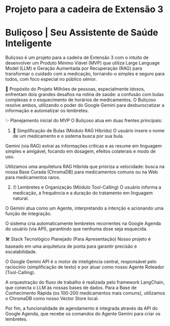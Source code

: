 # Projeto para a cadeira de Extensão 3


# Buliçoso | Seu Assistente de Saúde Inteligente
Buliçoso é um projeto para a cadeira de Extensão 3 com o intuíto de desenvolver um Produto Mínimo Viável (MVP) que utiliza Large Language Model (LLM) e Geração Aumentada por Recuperação (RAG) para transformar o cuidado com a medicação, tornando-o simples e seguro para todos, com foco especial no público sênior.

🎯 Propósito do Projeto
Milhões de pessoas, especialmente idosos, enfrentam dois grandes desafios na rotina de saúde: a confusão com bulas complexas e o esquecimento de horários de medicamentos. O Buliçoso resolve ambos, utilizando o poder do Google Gemini para desburocratizar a informação e automatizar os lembretes.

✨ Planejamento inicial do MVP
O Buliçoso atua em duas frentes principais:

1. 📖 Simplificação de Bulas (Módulo RAG Híbrido)
O usuário insere o nome de um medicamento e o sistema busca por sua bula.

Gemini (via RAG) extrai as informações críticas e as resume em linguagem simples e amigável, focando em dosagem, efeitos colaterais e modo de uso.

Utilizamos uma arquitetura RAG Híbrida que prioriza a velocidade: busca na nossa Base Curada (ChromaDB) para medicamentos comuns ou na Web para medicamentos raros.

2. ⏰ Lembretes e Organização (Módulo Tool-Calling)
O usuário informa a medicação, a frequência e a duração do tratamento em linguagem natural.

O Gemini atua como um Agente, interpretando a intenção e acionando uma função de integração.

O sistema cria automaticamente lembretes recorrentes na Google Agenda do usuário (via API), garantindo que nenhuma dose seja esquecida.

🛠️ Stack Tecnológico Planejado (Para Apresentação)
Nosso projeto é baseado em uma arquitetura de ponta para garantir precisão e escalabilidade.

O Google Gemini API é o motor de inteligência central, responsável pelo raciocínio (simplificação de texto) e por atuar como nosso Agente Roteador (Tool-Calling). 

A orquestração do fluxo de trabalho é realizada pelo framework LangChain, que conecta o LLM às nossas bases de dados. Para a Base de Conhecimento Rápida (os 100-200 medicamentos mais comuns), utilizamos o ChromaDB como nosso Vector Store local. 

Por fim, a funcionalidade de agendamento é integrada através da API do Google Agenda, que recebe os comandos do Agente Gemini para criar os lembretes.